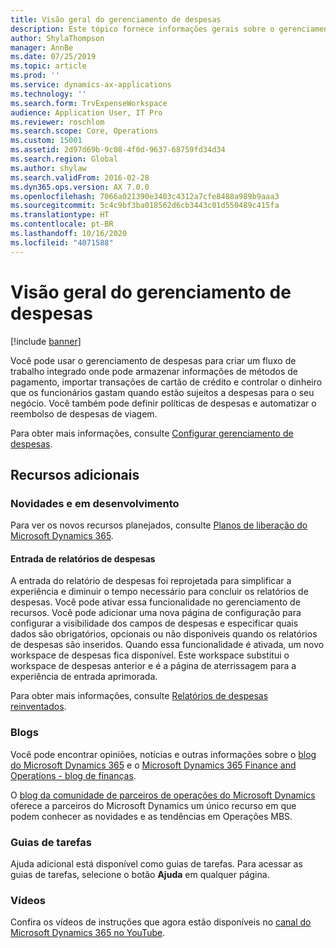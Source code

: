 ```yaml
---
title: Visão geral do gerenciamento de despesas
description: Este tópico fornece informações gerais sobre o gerenciamento de despesas e links para recursos adicionais. Você pode usar o gerenciamento de despesas para criar um fluxo de trabalho integrado onde pode armazenar informações de métodos de pagamento, importar transações de cartão de crédito e controlar o dinheiro que os funcionários gastam quando estão sujeitos a despesas para o seu negócio.
author: ShylaThompson
manager: AnnBe
ms.date: 07/25/2019
ms.topic: article
ms.prod: ''
ms.service: dynamics-ax-applications
ms.technology: ''
ms.search.form: TrvExpenseWorkspace
audience: Application User, IT Pro
ms.reviewer: roschlom
ms.search.scope: Core, Operations
ms.custom: 15001
ms.assetid: 2d97d69b-9c08-4f0d-9637-68759fd34d34
ms.search.region: Global
ms.author: shylaw
ms.search.validFrom: 2016-02-28
ms.dyn365.ops.version: AX 7.0.0
ms.openlocfilehash: 7066a021390e3403c4312a7cfe8488a989b9aaa3
ms.sourcegitcommit: 5c4c9bf3ba018562d6cb3443c01d550489c415fa
ms.translationtype: HT
ms.contentlocale: pt-BR
ms.lasthandoff: 10/16/2020
ms.locfileid: "4071588"
---
```

# <a name="expense-management-overview"></a>Visão geral do gerenciamento de despesas

[!include [banner](../includes/banner.md)]

Você pode usar o gerenciamento de despesas para criar um fluxo de trabalho integrado onde pode armazenar informações de métodos de pagamento, importar transações de cartão de crédito e controlar o dinheiro que os funcionários gastam quando estão sujeitos a despesas para o seu negócio. Você também pode definir políticas de despesas e automatizar o reembolso de despesas de viagem.

Para obter mais informações, consulte [Configurar gerenciamento de despesas](plan-expense-management.md).

## <a name="additional-resources"></a>Recursos adicionais

### <a name="whats-new-and-in-development"></a>Novidades e em desenvolvimento

Para ver os novos recursos planejados, consulte [Planos de liberação do Microsoft Dynamics 365](https://go.microsoft.com/fwlink/?linkid=2010158).

#### <a name="expense-report-entry"></a>Entrada de relatórios de despesas

A entrada do relatório de despesas foi reprojetada para simplificar a experiência e diminuir o tempo necessário para concluir os relatórios de despesas. Você pode ativar essa funcionalidade no gerenciamento de recursos. Você pode adicionar uma nova página de configuração para configurar a visibilidade dos campos de despesas e especificar quais dados são obrigatórios, opcionais ou não disponíveis quando os relatórios de despesas são inseridos. Quando essa funcionalidade é ativada, um novo workspace de despesas fica disponível. Este workspace substitui o workspace de despesas anterior e é a página de aterrissagem para a experiência de entrada aprimorada.

Para obter mais informações, consulte [Relatórios de despesas reinventados](ExpenseWorkspaceNew.md).

### <a name="blogs"></a>Blogs

Você pode encontrar opiniões, notícias e outras informações sobre o [blog do Microsoft Dynamics 365](https://community.dynamics.com/b/msftdynamicsblog?c=Enterprise) e o [Microsoft Dynamics 365 Finance and Operations - blog de finanças](https://community.dynamics.com/365/financeandoperations/b/financials).

O [blog da comunidade de parceiros de operações do Microsoft Dynamics](https://community.dynamics.com/partner/b/operationspartnercommunityblog) oferece a parceiros do Microsoft Dynamics um único recurso em que podem conhecer as novidades e as tendências em Operações MBS.

### <a name="task-guides"></a>Guias de tarefas

Ajuda adicional está disponível como guias de tarefas. Para acessar as guias de tarefas, selecione o botão **Ajuda** em qualquer página.

### <a name="videos"></a>Vídeos

Confira os vídeos de instruções que agora estão disponíveis no [canal do Microsoft Dynamics 365 no YouTube](https://www.youtube.com/channel/UCJGCg4rB3QSs8y_1FquelBQ).
